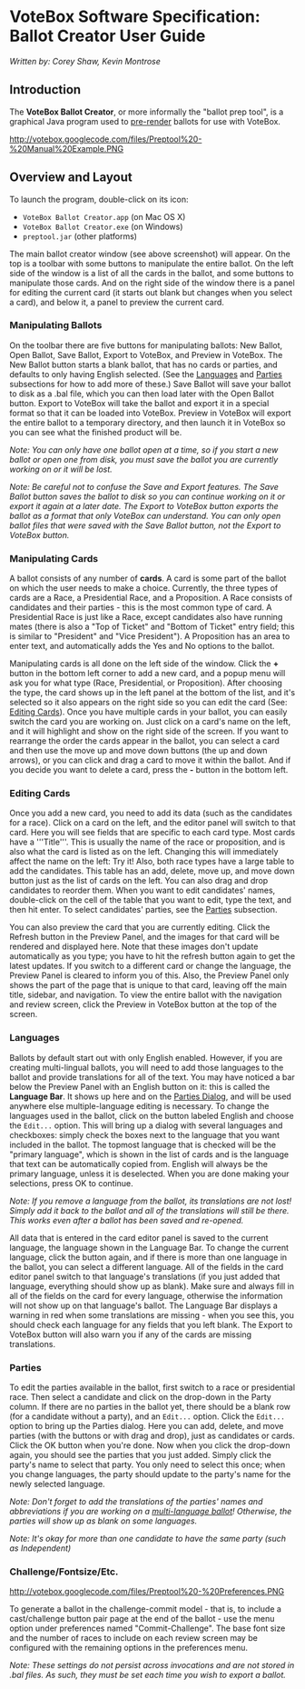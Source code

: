 # VoteBox Software Specification: Ballot Creator User Guide #

_Written by: Corey Shaw, Kevin Montrose_

## Introduction ##

The **VoteBox Ballot Creator**, or more informally the "ballot prep tool", is a
graphical Java program used to [pre-render](PRUI.md) ballots for use with VoteBox.

http://votebox.googlecode.com/files/Preptool%20-%20Manual%20Example.PNG

## Overview and Layout ##

To launch the program, double-click on its icon:

  * `VoteBox Ballot Creator.app` (on Mac OS X)
  * `VoteBox Ballot Creator.exe` (on Windows)
  * `preptool.jar` (other platforms)

The main ballot creator window (see above screenshot) will appear.  On the top is a toolbar with some buttons to manipulate the entire ballot.  On the left side of the window is a list of all the cards in the ballot, and some buttons to manipulate those cards.  And on the right side of the window there is a panel for editing the current card (it starts out blank but changes when you select a card), and below it, a panel to preview the current card.

### Manipulating Ballots ###
On the toolbar there are five buttons for manipulating ballots: New Ballot, Open Ballot, Save Ballot, Export to VoteBox, and Preview in VoteBox.  The New Ballot button starts a blank ballot, that has no cards or parties, and defaults to only having English selected.  (See the [Languages](#Languages.md) and [Parties](#Parties.md) subsections for how to add more of these.)  Save Ballot will save your ballot to disk as a .bal file, which you can then load later with the Open Ballot button.  Export to VoteBox will take the ballot and export it in a special format so that it can be loaded into VoteBox.  Preview in VoteBox will export the entire ballot to a temporary directory, and then launch it in VoteBox so you can see what the finished product will be.

_Note: You can only have one ballot open at a time, so if you start a new ballot or open one from disk, you must save the ballot you are currently working on or it will be lost._

_Note: Be careful not to confuse the Save and Export features.  The Save Ballot button saves the ballot to disk so you can continue working on it or export it again at a later date.  The Export to VoteBox button exports the ballot as a format that only VoteBox can understand.  You can only open ballot files that were saved with the Save Ballot button, not the Export to VoteBox button._

### Manipulating Cards ###
A ballot consists of any number of **cards**.  A card is some part of the ballot on which the user needs to make a choice.  Currently, the three types of cards are a Race, a Presidential Race, and a Proposition.  A Race consists of candidates and their parties - this is the most common type of card.  A Presidential Race is just like a Race, except candidates also have running mates (there is also a "Top of Ticket" and "Bottom of Ticket" entry field; this is similar to "President" and "Vice President").  A Proposition has an area to enter text, and automatically adds the Yes and No options to the ballot.

Manipulating cards is all done on the left side of the window.  Click the **+** button in the bottom left corner to add a new card, and a popup menu will ask you for what type (Race, Presidential, or Proposition).  After choosing the type, the card shows up in the left panel at the bottom of the list, and it's selected so it also appears on the right side so you can edit the card (See: [Editing Cards](#EditingCards.md)).  Once you have multiple cards in your ballot, you can easily switch the card you are working on.  Just click on a card's name on the left, and it will highlight and show on the right side of the screen.  If you want to rearrange the order the cards appear in the ballot, you can select a card and then use the move up and move down buttons (the up and down arrows), or you can click and drag a card to move it within the ballot.  And if you decide you want to delete a card, press the **-** button in the bottom left.

### Editing Cards ###
Once you add a new card, you need to add its data (such as the candidates for a race).  Click on a card on the left, and the editor panel will switch to that card.  Here you will see fields that are specific to each card type.  Most cards have a '''Title'''.  This is usually the name of the race or proposition, and is also what the card is listed as on the left.  Changing this will immediately affect the name on the left: Try it!  Also, both race types have a large table to add the candidates.  This table has an add, delete, move up, and move down button just as the list of cards on the left.  You can also drag and drop candidates to reorder them.  When you want to edit candidates' names, double-click on the cell of the table that you want to edit, type the text, and then hit enter.  To select candidates' parties, see the [Parties](#Parties.md) subsection.

You can also preview the card that you are currently editing.  Click the Refresh button in the Preview Panel, and the images for that card will be rendered and displayed here.  Note that these images don't update automatically as you type; you have to hit the refresh button again to get the latest updates.  If you switch to a different card or change the language, the Preview Panel is cleared to inform you of this.  Also, the Preview Panel only shows the part of the page that is unique to that card, leaving off the main title, sidebar, and navigation.  To view the entire ballot with the navigation and review screen, click the Preview in VoteBox button at the top of the screen.

### Languages ###
Ballots by default start out with only English enabled.  However, if you are creating multi-lingual ballots, you will need to add those languages to the ballot and provide translations for all of the text.  You may have noticed a bar below the Preview Panel with an English button on it: this is called the **Language Bar**.  It shows up here and on the [Parties Dialog](#Parties.md), and will be used anywhere else multiple-language editing is necessary.  To change the languages used in the ballot, click on the button labeled English and choose the `Edit...` option.  This will bring up a dialog with several languages and checkboxes: simply check the boxes next to the language that you want included in the ballot.  The topmost language that is checked will be the "primary language", which is shown in the list of cards and is the language that text can be automatically copied from.  English will always be the primary language, unless it is deselected.  When you are done making your selections, press OK to continue.

_Note: If you remove a language from the ballot, its translations are not lost!  Simply add it back to the ballot and all of the translations will still be there.  This works even after a ballot has been saved and re-opened._

All data that is entered in the card editor panel is saved to the current language, the language shown in the Language Bar.  To change the current language, click the button again, and if there is more than one language in the ballot, you can select a different language.  All of the fields in the card editor panel switch to that language's translations (if you just added that language, everything should show up as blank).  Make sure and always fill in all of the fields on the card for every language, otherwise the information will not show up on that language's ballot.  The Language Bar displays a warning in red when some translations are missing - when you see this, you should check each language for any fields that you left blank.  The Export to VoteBox button will also warn you if any of the cards are missing translations.

### Parties ###
To edit the parties available in the ballot, first switch to a race or presidential race.  Then select a candidate and click on the drop-down in the Party column.  If there are no parties in the ballot yet, there should be a blank row (for a candidate without a party), and an `Edit...` option.  Click the `Edit...` option to bring up the Parties dialog.  Here you can add, delete, and move parties (with the buttons or with drag and drop), just as candidates or cards.  Click the OK button when you're done.  Now when you click the drop-down again, you should see the parties that you just added.  Simply click the party's name to select that party.  You only need to select this once; when you change languages, the party should update to the party's name for the newly selected language.

_Note: Don't forget to add the translations of the parties' names and abbreviations if you are working on a [multi-language ballot](#Languages.md)!  Otherwise, the parties will show up as blank on some languages._

_Note: It's okay for more than one candidate to have the same party (such as Independent)_

### Challenge/Fontsize/Etc. ###
http://votebox.googlecode.com/files/Preptool%20-%20Preferences.PNG

To generate a ballot in the challenge-commit model - that is, to include a cast/challenge button pair page at the end of the ballot - use the menu option under preferences named "Commit-Challenge".  The base font size and the number of races to include on each review screen may be configured with the remaining options in the preferences menu.

_Note: These settings do not persist across invocations and are not stored in .bal files.  As such, they must be set each time you wish to export a ballot._